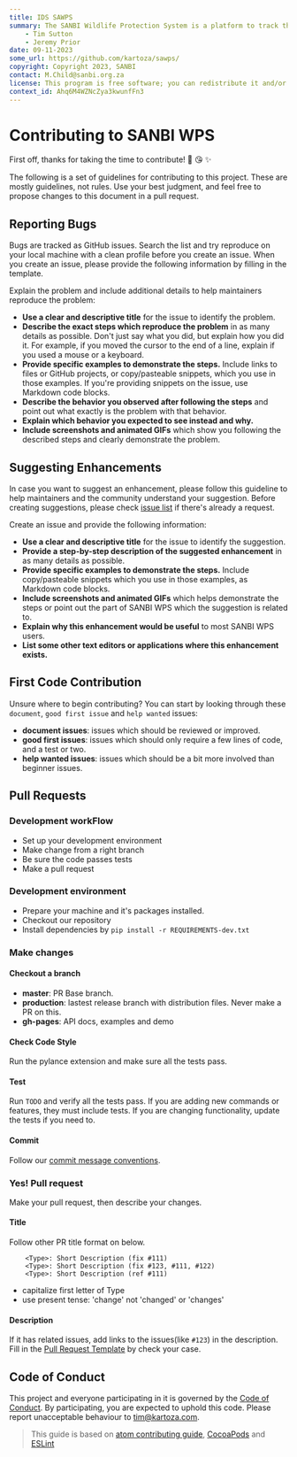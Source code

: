```yaml
---
title: IDS SAWPS
summary: The SANBI Wildlife Protection System is a platform to track the population levels of endangered wildlife.
    - Tim Sutton
    - Jeremy Prior
date: 09-11-2023
some_url: https://github.com/kartoza/sawps/
copyright: Copyright 2023, SANBI
contact: M.Child@sanbi.org.za
license: This program is free software; you can redistribute it and/or modify it under the terms of the GNU Affero General Public License as published by the Free Software Foundation; either version 3 of the License, or (at your option) any later version.
context_id: Ahq6M4WZNcZya3kwunfFn3
---
```


# Contributing to SANBI WPS

First off, thanks for taking the time to contribute! 🎉 😘 ✨

The following is a set of guidelines for contributing to this project.
These are mostly guidelines, not rules. Use your best judgment, and
feel free to propose changes to this document in a pull request.

## Reporting Bugs

Bugs are tracked as GitHub issues. Search the list and try reproduce on your
local machine with a clean profile before you create an issue. 
When you create an issue, please provide the following information by filling
in the template.

Explain the problem and include additional details to help maintainers reproduce the problem:

- **Use a clear and descriptive title** for the issue to identify the problem.
- **Describe the exact steps which reproduce the problem** in as many details
  as possible. Don't just say what you did, but explain how you did it. For
  example, if you moved the cursor to the end of a line, explain if you used a
  mouse or a keyboard.
- **Provide specific examples to demonstrate the steps.** Include links to
  files or GitHub projects, or copy/pasteable snippets, which you use in those
  examples. If you're providing snippets on the issue, use Markdown code blocks.
- **Describe the behavior you observed after following the steps** and point
  out what exactly is the problem with that behavior.
- **Explain which behavior you expected to see instead and why.**
- **Include screenshots and animated GIFs** which show you following the
  described steps and clearly demonstrate the problem.

## Suggesting Enhancements

In case you want to suggest an enhancement, please follow this guideline to
help maintainers and the community understand your suggestion.
Before creating suggestions, please check [issue list](https://github.com/kartoza/sawps/issues?q=is%3Aissue) if there's
already a request.

Create an issue and provide the following information:

- **Use a clear and descriptive title** for the issue to identify the
  suggestion.
- **Provide a step-by-step description of the suggested enhancement** in as
  many details as possible.
- **Provide specific examples to demonstrate the steps.** Include
  copy/pasteable snippets which you use in those examples, as Markdown code
  blocks.
- **Include screenshots and animated GIFs** which helps demonstrate the steps
  or point out the part of SANBI WPS which the suggestion is related to.
- **Explain why this enhancement would be useful** to most SANBI WPS users.
- **List some other text editors or applications where this enhancement
  exists.**

## First Code Contribution

Unsure where to begin contributing? You can start by looking
through these `document`, `good first issue` and `help wanted` issues:

- **document issues**: issues which should be reviewed or improved.
- **good first issues**: issues which should only require a few lines of code,
  and a test or two.
- **help wanted issues**: issues which should be a bit more involved than
  beginner issues.

## Pull Requests

### Development workFlow

- Set up your development environment
- Make change from a right branch
- Be sure the code passes tests
- Make a pull request

### Development environment

- Prepare your machine and it's packages installed.
- Checkout our repository
- Install dependencies by `pip install -r REQUIREMENTS-dev.txt`

### Make changes

#### Checkout a branch

- **master**: PR Base branch.
- **production**: lastest release branch with distribution files. Never make a PR on this.
- **gh-pages**: API docs, examples and demo

#### Check Code Style

Run the pylance extension and make sure all the tests pass.

#### Test

Run `TODO` and verify all the tests pass.
If you are adding new commands or features, they must include tests.
If you are changing functionality, update the tests if you need to.

#### Commit

Follow our [commit message conventions](../developer/guide/templates/commit-message-convention.md).

### Yes! Pull request

Make your pull request, then describe your changes.

#### Title

Follow other PR title format on below.
```
    <Type>: Short Description (fix #111)
    <Type>: Short Description (fix #123, #111, #122)
    <Type>: Short Description (ref #111)
```

- capitalize first letter of Type
- use present tense: 'change' not 'changed' or 'changes'

#### Description

If it has related issues, add links to the issues(like `#123`) in the description.
Fill in the [Pull Request Template](../developer/guide/templates/pull-request-template.md) by check your case.

## Code of Conduct

This project and everyone participating in it is governed by the [Code of
Conduct](code-of-conduct.md). By participating, you are expected to uphold this
code. Please report unacceptable behaviour to tim@kartoza.com.

> This guide is based on [atom contributing
guide](https://github.com/atom/atom/blob/master/CONTRIBUTING.md),
[CocoaPods](http://guides.cocoapods.org/contributing/contribute-to-cocoapods.html)
and [ESLint](http://eslint.org/docs/developer-guide/contributing/pull-requests)
